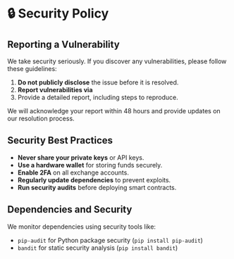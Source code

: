 # 🔒 Security Policy

## Reporting a Vulnerability

We take security seriously. If you discover any vulnerabilities, please follow these guidelines:

1. **Do not publicly disclose** the issue before it is resolved.
2. **Report vulnerabilities via**
3. Provide a detailed report, including steps to reproduce.

We will acknowledge your report within 48 hours and provide updates on our resolution process.

## Security Best Practices

- **Never share your private keys** or API keys.
- **Use a hardware wallet** for storing funds securely.
- **Enable 2FA** on all exchange accounts.
- **Regularly update dependencies** to prevent exploits.
- **Run security audits** before deploying smart contracts.

## Dependencies and Security

We monitor dependencies using security tools like:

- `pip-audit` for Python package security (`pip install pip-audit`)
- `bandit` for static security analysis (`pip install bandit`)
